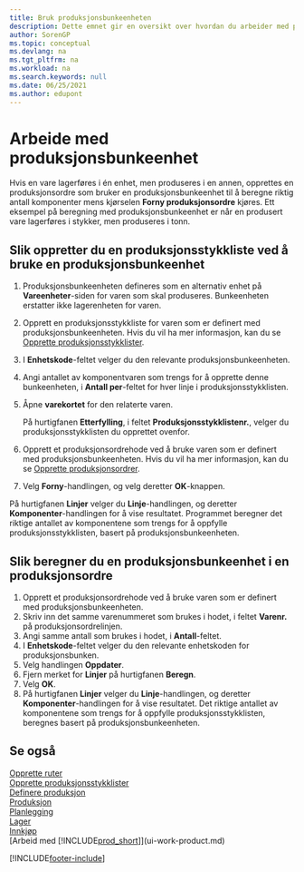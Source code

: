 ```yaml
---
title: Bruk produksjonsbunkeenheten
description: Dette emnet gir en oversikt over hvordan du arbeider med produksjonsbunkeenheter i Business Central.
author: SorenGP
ms.topic: conceptual
ms.devlang: na
ms.tgt_pltfrm: na
ms.workload: na
ms.search.keywords: null
ms.date: 06/25/2021
ms.author: edupont
---
```

# <a name="work-with-manufacturing-batch-units-of-measure"></a>Arbeide med produksjonsbunkeenhet
Hvis en vare lagerføres i én enhet, men produseres i en annen, opprettes en produksjonsordre som bruker en produksjonsbunkeenhet til å beregne riktig antall komponenter mens kjørselen **Forny produksjonsordre** kjøres. Ett eksempel på beregning med produksjonsbunkeenhet er når en produsert vare lagerføres i stykker, men produseres i tonn.  

## <a name="to-create-a-production-bom-using-a-batch-unit-of-measure"></a>Slik oppretter du en produksjonsstykkliste ved å bruke en produksjonsbunkeenhet
1.  Produksjonsbunkeenheten defineres som en alternativ enhet på **Vareenheter**-siden for varen som skal produseres. Bunkeenheten erstatter ikke lagerenheten for varen.  
2.  Opprett en produksjonsstykkliste for varen som er definert med produksjonsbunkeenheten. Hvis du vil ha mer informasjon, kan du se [Opprette produksjonsstykklister](production-how-to-create-production-boms.md).  
3.  I **Enhetskode**-feltet velger du den relevante produksjonsbunkeenheten.  
4.  Angi antallet av komponentvaren som trengs for å opprette denne bunkeenheten, i **Antall per**-feltet for hver linje i produksjonsstykklisten.  
5.  Åpne **varekortet** for den relaterte varen.  

    På hurtigfanen **Etterfylling**, i feltet **Produksjonsstykklistenr.**, velger du produksjonsstykklisten du opprettet ovenfor.  
6.  Opprett et produksjonsordrehode ved å bruke varen som er definert med produksjonsbunkeenheten. Hvis du vil ha mer informasjon, kan du se [Opprette produksjonsordrer](production-how-to-create-production-orders.md).  
7.  Velg **Forny**-handlingen, og velg deretter **OK**-knappen.  

På hurtigfanen **Linjer** velger du **Linje**-handlingen, og deretter **Komponenter**-handlingen for å vise resultatet. Programmet beregner det riktige antallet av komponentene som trengs for å oppfylle produksjonsstykklisten, basert på produksjonsbunkeenheten.  

## <a name="to-calculate-a-manufacturing-batch-unit-of-measure-on-a-production-order"></a>Slik beregner du en produksjonsbunkeenhet i en produksjonsordre
1.  Opprett et produksjonsordrehode ved å bruke varen som er definert med produksjonsbunkeenheten.  
2.  Skriv inn det samme varenummeret som brukes i hodet, i feltet **Varenr.** på produksjonsordrelinjen.  
3.  Angi samme antall som brukes i hodet, i **Antall**-feltet.  
4.  I **Enhetskode**-feltet velger du den relevante enhetskoden for produksjonsbunken.  
5.  Velg handlingen **Oppdater**.
6.  Fjern merket for **Linjer** på hurtigfanen **Beregn**.  
7.  Velg **OK**.  
8.  På hurtigfanen **Linjer** velger du **Linje**-handlingen, og deretter **Komponenter**-handlingen for å vise resultatet. Det riktige antallet av komponentene som trengs for å oppfylle produksjonsstykklisten, beregnes basert på produksjonsbunkeenheten.  

## <a name="see-also"></a>Se også
[Opprette ruter](production-how-to-create-routings.md)  
[Opprette produksjonsstykklister](production-how-to-create-production-boms.md)     
[Definere produksjon](production-configure-production-processes.md)  
[Produksjon](production-manage-manufacturing.md)    
[Planlegging](production-planning.md)   
[Lager](inventory-manage-inventory.md)  
[Innkjøp](purchasing-manage-purchasing.md)  
[Arbeid med [!INCLUDE[prod_short](includes/prod_short.md)]](ui-work-product.md)  


[!INCLUDE[footer-include](includes/footer-banner.md)]
